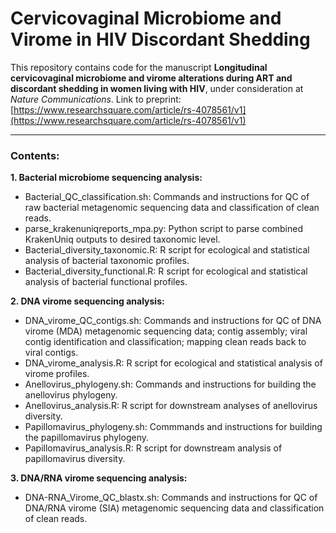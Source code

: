 # Cervicovaginal Microbiome and Virome in HIV Discordant Shedding  
This repository contains code for the manuscript **Longitudinal cervicovaginal microbiome and virome alterations during ART and discordant shedding in women living with HIV**, under consideration at _Nature Communications_. Link to preprint: [https://www.researchsquare.com/article/rs-4078561/v1](https://www.researchsquare.com/article/rs-4078561/v1)
***

### Contents:  
**1. Bacterial microbiome sequencing analysis:**
- Bacterial_QC_classification.sh: Commands and instructions for QC of raw bacterial metagenomic sequencing data and classification of clean reads.
- parse_krakenuniqreports_mpa.py: Python script to parse combined KrakenUniq outputs to desired taxonomic level.
- Bacterial_diversity_taxonomic.R: R script for ecological and statistical analysis of bacterial taxonomic profiles.
- Bacterial_diversity_functional.R: R script for ecological and statistical analysis of bacterial functional profiles.

**2. DNA virome sequencing analysis:**
- DNA_virome_QC_contigs.sh: Commands and instructions for QC of DNA virome (MDA) metagenomic sequencing data; contig assembly; viral contig identification and classification; mapping clean reads back to viral contigs.
- DNA_virome_analysis.R: R script for ecological and statistical analysis of virome profiles.
- Anellovirus_phylogeny.sh: Commands and instructions for building the anellovirus phylogeny.
- Anellovirus_analysis.R: R script for downstream analyses of anellovirus diversity.
- Papillomavirus_phylogeny.sh: Commmands and instructions for building the papillomavirus phylogeny.
- Papillomavirus_analysis.R: R script for downstream analysis of papillomavirus diversity.

**3. DNA/RNA virome sequencing analysis:**
- DNA-RNA_Virome_QC_blastx.sh: Commands and instructions for QC of DNA/RNA virome (SIA) metagenomic sequencing data and classification of clean reads.
